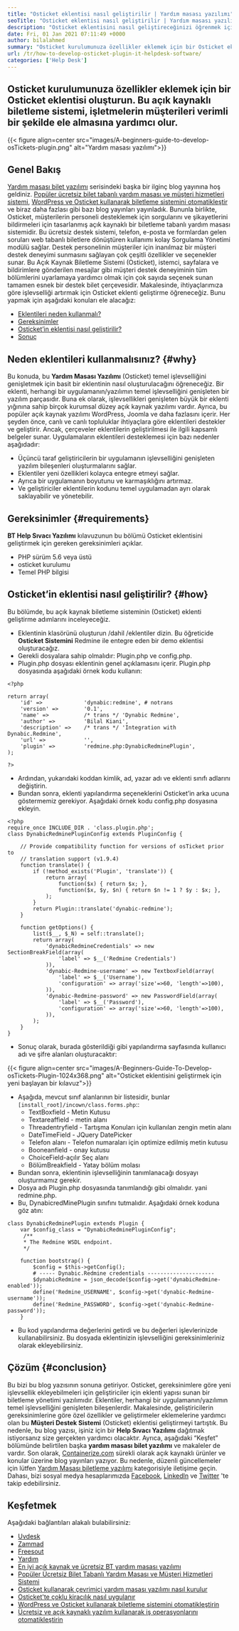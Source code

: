 ```yaml
---
title: "Osticket eklentisi nasıl geliştirilir | Yardım masası yazılımı" 
seoTitle: "Osticket eklentisi nasıl geliştirilir | Yardım masası yazılımı" 
description: "Osticket eklentisini nasıl geliştireceğinizi öğrenmek için bu öğreticiyi izleyin. Bu Yardım Masası yazılımı müşteri iletişimini yönetir ve sorun çözümü otomatikleştirir." 
date: Fri, 01 Jan 2021 07:11:49 +0000
author: bilalahmed
summary: "Osticket kurulumunuza özellikler eklemek için bir Osticket eklentisi oluşturun. Bu açık kaynaklı biletleme sistemi, işletmelerin müşterileri verimli bir şekilde ele almasına yardımcı olur." 
url: /tr/how-to-develop-osticket-plugin-it-helpdesk-software/
categories: ['Help Desk']
---
```


## Osticket kurulumunuza özellikler eklemek için bir Osticket eklentisi oluşturun. Bu açık kaynaklı biletleme sistemi, işletmelerin müşterileri verimli bir şekilde ele almasına yardımcı olur.

{{< figure align=center src="images/A-beginners-guide-to-develop-osTickets-plugin.png" alt="Yardım masası yazılımı">}}


## Genel Bakış
[Yardım masası bilet yazılımı][1] serisindeki başka bir ilginç blog yayınına hoş geldiniz. [Popüler ücretsiz bilet tabanlı yardım masası ve müşteri hizmetleri sistemi][2], [WordPress ve Osticket kullanarak biletleme sistemini otomatikleştir][3] ve biraz daha fazlası gibi bazı blog yayınları yayınladık. Bununla birlikte, Osticket, müşterilerin personeli desteklemek için sorgularını ve şikayetlerini bildirmeleri için tasarlanmış açık kaynaklı bir biletleme tabanlı yardım masası sistemidir. Bu ücretsiz destek sistemi, telefon, e-posta ve formlardan gelen soruları web tabanlı biletlere dönüştüren kullanımı kolay Sorgulama Yönetimi modülü sağlar. Destek personelinin müşteriler için inanılmaz bir müşteri destek deneyimi sunmasını sağlayan çok çeşitli özellikler ve seçenekler sunar.
Bu Açık Kaynak Biletleme Sistemi (Osticket), istemci, sayfalara ve bildirimlere gönderilen mesajlar gibi müşteri destek deneyiminin tüm bölümlerini uyarlamaya yardımcı olmak için çok sayıda seçenek sunan tamamen esnek bir destek bilet çerçevesidir. Makalesinde, ihtiyaçlarımıza göre işlevselliği artırmak için Osticket eklenti geliştirme öğreneceğiz. Bunu yapmak için aşağıdaki konuları ele alacağız:
  * [Eklentileri neden kullanmalı?][4]
  * [Gereksinimler][5]
  * [Osticket’in eklentisi nasıl geliştirilir?][6]
  * [Sonuç][7]

## Neden eklentileri kullanmalısınız? {#why}

Bu konuda, bu  **Yardım Masası Yazılımı**  (Osticket) temel işlevselliğini genişletmek için basit bir eklentinin nasıl oluşturulacağını öğreneceğiz. Bir eklenti, herhangi bir uygulamanın/yazılımın temel işlevselliğini genişleten bir yazılım parçasıdır. Buna ek olarak, işlevsellikleri genişleten büyük bir eklenti yığınına sahip birçok kurumsal düzey açık kaynak yazılımı vardır. Ayrıca, bu popüler açık kaynak yazılımı WordPress, Joomla ve daha fazlasını içerir. Her şeyden önce, canlı ve canlı topluluklar ihtiyaçlara göre eklentileri destekler ve geliştirir. Ancak, çerçeveler eklentilerin geliştirilmesi ile ilgili kapsamlı belgeler sunar. Uygulamaların eklentileri desteklemesi için bazı nedenler aşağıdadır:
  * Üçüncü taraf geliştiricilerin bir uygulamanın işlevselliğini genişleten yazılım bileşenleri oluşturmalarını sağlar.
  * Eklentiler yeni özellikleri kolayca entegre etmeyi sağlar.
  * Ayrıca bir uygulamanın boyutunu ve karmaşıklığını artırmaz.
  * Ve geliştiriciler eklentilerin kodunu temel uygulamadan ayrı olarak saklayabilir ve yönetebilir.

## Gereksinimler {#requirements}

 **BT Help Sıvacı Yazılımı** kılavuzunun bu bölümü Osticket eklentisini geliştirmek için gereken gereksinimleri açıklar.
  * PHP sürüm 5.6 veya üstü
  * osticket kurulumu
  * Temel PHP bilgisi

## Osticket’in eklentisi nasıl geliştirilir? {#how}

Bu bölümde, bu açık kaynak biletleme sisteminin (Osticket) eklenti geliştirme adımlarını inceleyeceğiz.
  * Eklentinin klasörünü oluşturun /dahil /eklentiler dizin. Bu öğreticide  **Osticket Sistemini**  Redmine ile entegre eden bir demo eklentisi oluşturacağız.
  * Gerekli dosyalara sahip olmalıdır: Plugin.php ve config.php.
  * Plugin.php dosyası eklentinin genel açıklamasını içerir. Plugin.php dosyasında aşağıdaki örnek kodu kullanın:
```
<?php

return array(
    'id' =>             'dynabic:redmine', # notrans
    'version' =>        '0.1',
    'name' =>           /* trans */ 'Dynabic Redmine',
    'author' =>         'Bilal Kiani',
    'description' =>    /* trans */ 'Integration with Dynabic.Redmine',
    'url' =>            '',
    'plugin' =>         'redmine.php:DynabicRedminePlugin',
);

?>

```
  * Ardından, yukarıdaki koddan kimlik, ad, yazar adı ve eklenti sınıfı adlarını değiştirin.
  * Bundan sonra, eklenti yapılandırma seçeneklerini Osticket’in arka ucuna göstermemiz gerekiyor. Aşağıdaki örnek kodu config.php dosyasına ekleyin.
```
<?php
require_once INCLUDE_DIR . 'class.plugin.php';
class DynabicRedminePluginConfig extends PluginConfig {

    // Provide compatibility function for versions of osTicket prior to
    // translation support (v1.9.4)
    function translate() {
        if (!method_exists('Plugin', 'translate')) {
            return array(
                function($x) { return $x; },
                function($x, $y, $n) { return $n != 1 ? $y : $x; },
            );
        }
        return Plugin::translate('dynabic-redmine');
    }

    function getOptions() {
        list($__, $_N) = self::translate();        
        return array(
            'dynabicRedmineCredentials' => new SectionBreakField(array(
                'label' => $__('Redmine Credentials')
            )),
            'dynabic-Redmine-username' => new TextboxField(array(
                'label' => $__('Username'),
                'configuration' => array('size'=>60, 'length'=>100),                
            )),
            'dynabic-Redmine-password' => new PasswordField(array(
                'label' => $__('Password'),
                'configuration' => array('size'=>60, 'length'=>100),                
            )),
        );
    }
}
```
  * Sonuç olarak, burada gösterildiği gibi yapılandırma sayfasında kullanıcı adı ve şifre alanları oluşturacaktır:

{{< figure align=center src="images/A-Beginners-Guide-To-Develop-osTickets-Plugin-1024x368.png" alt="Osticket eklentisini geliştirmek için yeni başlayan bir kılavuz">}}

  * Aşağıda, mevcut sınıf alanlarının bir listesidir, bunlar `[install_root]/incown/class.forms.php`::
      * TextBoxfield - Metin Kutusu
      * Textareaffield - metin alanı
      * Threadentryfield - Tartışma Konuları için kullanılan zengin metin alanı
      * DateTimeField - JQuery DatePicker
      * Telefon alanı - Telefon numaraları için optimize edilmiş metin kutusu
      * Booneanfield - onay kutusu
      * ChoiceField-açılır Seç alanı
      * BölümBreakfield - Yatay bölüm molası
  * Bundan sonra, eklentinin işlevselliğinin tanımlanacağı dosyayı oluşturmamız gerekir.
  * Dosya adı Plugin.php dosyasında tanımlandığı gibi olmalıdır. yani redmine.php.
  * Bu, DynabicredMinePlugin sınıfını tutmalıdır. Aşağıdaki örnek koduna göz atın:
```
class DynabicRedminePlugin extends Plugin {
    var $config_class = "DynabicRedminePluginConfig";
	 /**
     * The Redmine WSDL endpoint.
     */

    function bootstrap() {
        $config = $this->getConfig();
        # ----- Dynabic.Redmine credentials ---------------------
        $dynabicRedmine = json_decode($config->get('dynabicRedmine-enabled'));
		define('Redmine_USERNAME', $config->get('dynabic-Redmine-username'));
		define('Redmine_PASSWORD', $config->get('dynabic-Redmine-password'));
    }
```
  * Bu kod yapılandırma değerlerini getirdi ve bu değerleri işlevlerinizde kullanabilirsiniz. Bu dosyada eklentinizin işlevselliğini gereksinimleriniz olarak ekleyebilirsiniz.

## Çözüm {#conclusion}

Bu bizi bu blog yazısının sonuna getiriyor. Osticket, gereksinimlere göre yeni işlevsellik ekleyebilmeleri için geliştiriciler için eklenti yapısı sunan bir biletleme yönetimi yazılımıdır. Eklentiler, herhangi bir uygulamanın/yazılımın temel işlevselliğini genişleten bileşenlerdir. Makalesinde, geliştiricilerin gereksinimlerine göre özel özellikler ve geliştirmeler eklemelerine yardımcı olan bu  **Müşteri Destek Sistemi** (Osticket) eklentisi geliştirmeyi tartıştık. Bu nedenle, bu blog yazısı, işiniz için bir  **Help Sıvacı Yazılımı**  dağıtmak istiyorsanız size gerçekten yardımcı olacaktır. Ayrıca, aşağıdaki “Keşfet” bölümünde belirtilen başka **yardım masası bilet yazılımı**  ve makaleler de vardır.
Son olarak, [Containerize.com][8] sürekli olarak açık kaynaklı ürünler ve konular üzerine blog yayınları yazıyor. Bu nedenle, düzenli güncellemeler için lütfen [Yardım Masası biletleme yazılımı][1] kategorisiyle iletişime geçin. Dahası, bizi sosyal medya hesaplarımızda [Facebook][9], [LinkedIn][10] ve [Twitter][11] 'te takip edebilirsiniz.

## Keşfetmek
Aşağıdaki bağlantıları alakalı bulabilirsiniz:
  * [Uvdesk][12]
  * [Zammad][13]
  * [Freesout][14]
  * [Yardım][15]
  * [En iyi açık kaynak ve ücretsiz BT yardım masası yazılımı][16]
  * [Popüler Ücretsiz Bilet Tabanlı Yardım Masası ve Müşteri Hizmetleri Sistemi][2]
  * [Osticket kullanarak çevrimiçi yardım masası yazılımı nasıl kurulur][17]
  * [Osticket'te çoklu kiracılık nasıl uygulanır][18]
  * [WordPress ve Osticket kullanarak biletleme sistemini otomatikleştirin][3]
  * [Ücretsiz ve açık kaynaklı yazılım kullanarak iş operasyonlarını otomatikleştirin][19]



[1]: https://products.containerize.com/video-editing-software
[2]: https://products.containerize.com/helpdesk/osticket
[3]: https://blog.containerize.com/blogging/automate-ticketing-system-using-wordpress-and-osticket/
[4]: #why
[5]: #requirements
[6]: #how
[7]: #conclusion
[8]: https://www.containerize.com/
[9]: https://web.facebook.com/containerize
[10]: https://www.linkedin.com/company/containerize/
[11]: https://twitter.com/containerize_co
[12]: https://products.containerize.com/helpdesk/uvdesk/
[13]: https://products.containerize.com/helpdesk/zammad/
[14]: https://products.containerize.com/helpdesk/freescout/
[15]: https://products.containerize.com/helpdesk/helpy/
[16]: https://products.containerize.com/helpdesk/
[17]: https://blog.containerize.com/helpdesk/how-to-set-up-help-desk-system-using-osticket/
[18]: https://blog.containerize.com/helpdesk/how-to-implement-multi-tenancy-in-osticket/
[19]: https://blog.containerize.com/blogging/automate-business-operations-using-open-source-software/
